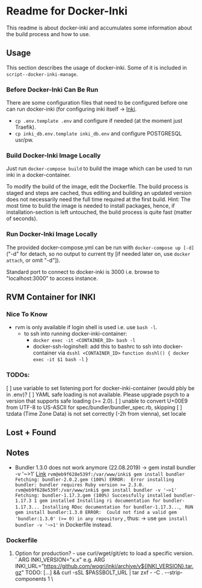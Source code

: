 # Readme for Docker-Inki

This readme is about docker-inki and accumulates some information about the build process and how to use.


## Usage

This section describes the usage of docker-inki. Some of it is included in `script--docker-inki-manage`.


### Before Docker-Inki Can Be Run

There are some configuration files that need to be configured before one can run docker-inki (for configuring
inki itself -> [Inki](www.inki.io).
- `cp .env.template .env` and configure if needed (at the moment just Traefik).
- `cp inki_db.env.template inki_db.env` and configure POSTGRESQL usr/pw.


### Build Docker-Inki Image Locally

Just run `docker-compose build` to build the image which can be used to run inki in a docker-container.

To modify the build of the image, edit the Dockerfile. The build process is staged and steps are
cached, thus editing and building an updated version does not necessarily need the full time required
at the first build.
Hint: The most time to build the image is needed to install packages, hence, if installation-section is left
untouched, the build process is quite fast (matter of seconds).


### Run Docker-Inki Image Locally

The provided docker-compose.yml can be run with `docker-compose up [-d]` ("-d" for detach, so no output to
current tty [if needed later on, use `docker attach`, or omit "-d"]).

Standard port to connect to docker-inki is 3000 i.e. browse to "localhost:3000" to access instance.


## RVM Container for INKI


### Nice To Know
- rvm is only available if login shell is used i.e. use `bash -l`.
    - to ssh into running docker-inki-container:
        - `docker exec -it <CONTAINER_ID> bash -l`
        - docker-ssh-loginshell: add this to bashrc to ssh into docker-container via `dsshl <CONTAINER_ID>`
              ` function dsshl() {
                docker exec -it $1 bash -l
              ` }


### TODOs:
[ ] use variable to set listening port for docker-inki-container (would pbly be in .env)?
[ ] YAML safe loading is not available. Please upgrade psych to a version that supports safe loading (>= 2.0).
[ ] unable to convert U+00E9 from UTF-8 to US-ASCII for spec/bundler/bundler_spec.rb, skipping
[ ] tzdata (Time Zone Data) is not set correctly (-2h from vienna), set locale


## Lost + Found


## Notes
- Bundler 1.3.0 does not work anymore (22.08.2019) -> gem install bundler -v '~>1'
[Link](https://makandracards.com/makandra/62887-how-to-install-bundler-for-ruby-2-3)
`
rvm@eb9f628e539f:/var/www/inki$ gem install bundler
Fetching: bundler-2.0.2.gem (100%)
ERROR:  Error installing bundler:
        bundler requires Ruby version >= 2.3.0.
        rvm@eb9f628e539f:/var/www/inki$ gem install bundler -v '~>1'
        Fetching: bundler-1.17.3.gem (100%)
        Successfully installed bundler-1.17.3
        1 gem installed
        Installing ri documentation for bundler-1.17.3...
        Installing RDoc documentation for bundler-1.17.3...
`,
`
RUN gem install bundler:1.3.0
ERROR:  Could not find a valid gem 'bundler:1.3.0' (>= 0) in any repository`
, thus: -> use `gem install bundler -v '~>1'` in Dockerfile instead.


### Dockerfile

1) Option for production? - use curl/wget/git/etc to load a specific version.
`
ARG INKI_VERSION="x.x"
e.g. ARG INKI_URL="https://github.com/wogri/inki/archive/v${INKI_VERSION}.tar.gz"
TODO: [...] && curl -sSL $PASSBOLT_URL | tar zxf - -C . --strip-components 1 \
